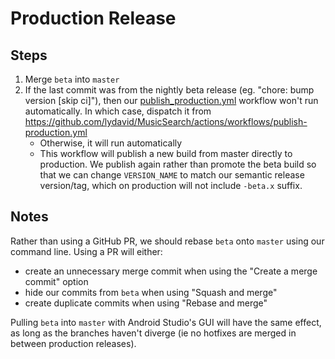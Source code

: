 # Production Release

## Steps
1. Merge `beta` into `master`
1. If the last commit was from the nightly beta release (eg. "chore: bump version [skip ci]"), then our [publish_production.yml](../.github/workflows/publish-production.yml) workflow won't run automatically. In which case, dispatch it from https://github.com/lydavid/MusicSearch/actions/workflows/publish-production.yml
   - Otherwise, it will run automatically
   - This workflow will publish a new build from master directly to production.
We publish again rather than promote the beta build so that we can change `VERSION_NAME` to match our semantic release version/tag, which on production will not include `-beta.x` suffix.

## Notes
Rather than using a GitHub PR, we should rebase `beta` onto `master` using our command line.
Using a PR will either:
- create an unnecessary merge commit when using the "Create a merge commit" option
- hide our commits from `beta` when using "Squash and merge"
- create duplicate commits when using "Rebase and merge"

Pulling `beta` into `master` with Android Studio's GUI will have the same effect, as long as the branches haven't diverge (ie no hotfixes are merged in between production releases).
